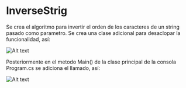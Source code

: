 # InverseStrig

Se crea el algoritmo para invertir el orden de los caracteres de un string pasado como parametro.
Se crea una clase adicional para desaclopar la funcionalidad, así:

![Alt text](https://github.com/OswaldoMartinezMendez/InverseString/blob/master/InvertString/img/Capture.PNG)


Posteriormente en el metodo Main() de la clase principal de la consola Program.cs
se adiciona el llamado, así:

![Alt text](InverseString/InvertString/img/Capture2.PNG)
